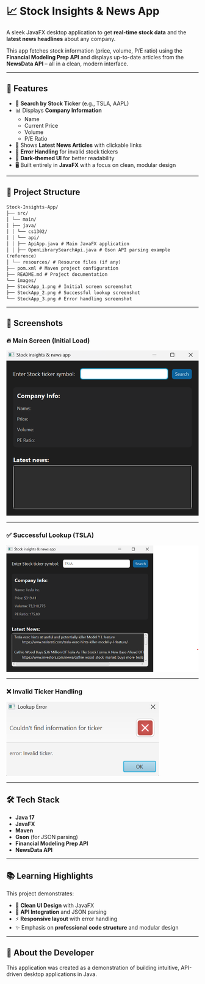 # 📈 Stock Insights & News App

A sleek JavaFX desktop application to get **real-time stock data** and the **latest news headlines** about any company.  

This app fetches stock information (price, volume, P/E ratio) using the **Financial Modeling Prep API** and displays up-to-date articles from the **NewsData API** – all in a clean, modern interface.  

---

## 🌟 Features

- 🔎 **Search by Stock Ticker** (e.g., TSLA, AAPL)
- 📊 Displays **Company Information**
  - Name
  - Current Price
  - Volume
  - P/E Ratio
- 📰 Shows **Latest News Articles** with clickable links
- 🚨 **Error Handling** for invalid stock tickers
- 🌙 **Dark-themed UI** for better readability
- 🖥 Built entirely in **JavaFX** with a focus on clean, modular design

---

## 📂 Project Structure

```
Stock-Insights-App/
├── src/
│ └── main/
│ ├── java/
│ │ └── cs1302/
│ │ └── api/
│ │ ├── ApiApp.java # Main JavaFX application
│ │ ├── OpenLibrarySearchApi.java # Gson API parsing example (reference)
│ └── resources/ # Resource files (if any)
├── pom.xml # Maven project configuration
├── README.md # Project documentation
└── images/
├── StockApp_1.png # Initial screen screenshot
├── StockApp_2.png # Successful lookup screenshot
└── StockApp_3.png # Error handling screenshot
```

---

## 📸 Screenshots

### 🔥 Main Screen (Initial Load)
<img src="examples/StockApp_1.png" alt="Main Screen" width="600"/>

---

### ✅ Successful Lookup (TSLA)
<img src="examples/StockApp_2.png" alt="TSLA Stock Info" width="600"/>

---

### ❌ Invalid Ticker Handling
<img src="examples/StockApp_3.png" alt="Error Message" width="400"/>

---

## 🛠 Tech Stack

- **Java 17**
- **JavaFX**
- **Maven**
- **Gson** (for JSON parsing)
- **Financial Modeling Prep API**
- **NewsData API**

---

## 📚 Learning Highlights

This project demonstrates:
- 🖤 **Clean UI Design** with JavaFX
- 🔗 **API Integration** and JSON parsing
- ⚡ **Responsive layout** with error handling
- ✨ Emphasis on **professional code structure** and modular design

---

## 🤝 About the Developer

This application was created as a demonstration of building intuitive, API-driven desktop applications in Java.  
